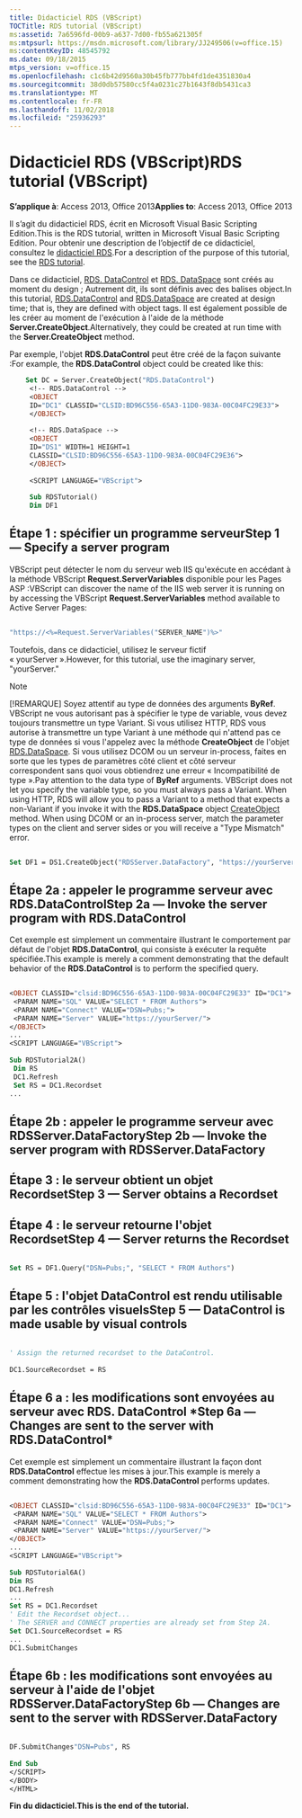 ```yaml
---
title: Didacticiel RDS (VBScript)
TOCTitle: RDS tutorial (VBScript)
ms:assetid: 7a6596fd-00b9-a637-7d00-fb55a621305f
ms:mtpsurl: https://msdn.microsoft.com/library/JJ249506(v=office.15)
ms:contentKeyID: 48545792
ms.date: 09/18/2015
mtps_version: v=office.15
ms.openlocfilehash: c1c6b42d9560a30b45fb777bb4fd1de4351830a4
ms.sourcegitcommit: 38d0db57580cc5f4a0231c27b1643f8db5431ca3
ms.translationtype: MT
ms.contentlocale: fr-FR
ms.lasthandoff: 11/02/2018
ms.locfileid: "25936293"
---
```

# <a name="rds-tutorial-vbscript"></a><span data-ttu-id="9fe11-102">Didacticiel RDS (VBScript)</span><span class="sxs-lookup"><span data-stu-id="9fe11-102">RDS tutorial (VBScript)</span></span>

<span data-ttu-id="9fe11-103">**S’applique à**: Access 2013, Office 2013</span><span class="sxs-lookup"><span data-stu-id="9fe11-103">**Applies to**: Access 2013, Office 2013</span></span>

<span data-ttu-id="9fe11-104">Il s’agit du didacticiel RDS, écrit en Microsoft Visual Basic Scripting Edition.</span><span class="sxs-lookup"><span data-stu-id="9fe11-104">This is the RDS tutorial, written in Microsoft Visual Basic Scripting Edition.</span></span> <span data-ttu-id="9fe11-105">Pour obtenir une description de l’objectif de ce didacticiel, consultez le [didacticiel RDS](chapter-12-rds-tutorial.md).</span><span class="sxs-lookup"><span data-stu-id="9fe11-105">For a description of the purpose of this tutorial, see the [RDS tutorial](chapter-12-rds-tutorial.md).</span></span>

<span data-ttu-id="9fe11-106">Dans ce didacticiel, [RDS. DataControl](datacontrol-object-rds.md) et [RDS. DataSpace](dataspace-object-rds.md) sont créés au moment du design ; Autrement dit, ils sont définis avec des balises object.</span><span class="sxs-lookup"><span data-stu-id="9fe11-106">In this tutorial, [RDS.DataControl](datacontrol-object-rds.md) and [RDS.DataSpace](dataspace-object-rds.md) are created at design time; that is, they are defined with object tags.</span></span> <span data-ttu-id="9fe11-107">Il est également possible de les créer au moment de l'exécution à l'aide de la méthode **Server.CreateObject**.</span><span class="sxs-lookup"><span data-stu-id="9fe11-107">Alternatively, they could be created at run time with the **Server.CreateObject** method.</span></span> 

<span data-ttu-id="9fe11-108">Par exemple, l'objet **RDS.DataControl** peut être créé de la façon suivante :</span><span class="sxs-lookup"><span data-stu-id="9fe11-108">For example, the **RDS.DataControl** object could be created like this:</span></span>

```vb
    Set DC = Server.CreateObject("RDS.DataControl") 
     <!-- RDS.DataControl --> 
     <OBJECT 
     ID="DC1" CLASSID="CLSID:BD96C556-65A3-11D0-983A-00C04FC29E33"> 
     </OBJECT> 
     
     <!-- RDS.DataSpace --> 
     <OBJECT 
     ID="DS1" WIDTH=1 HEIGHT=1 
     CLASSID="CLSID:BD96C556-65A3-11D0-983A-00C04FC29E36"> 
     </OBJECT> 
     
     <SCRIPT LANGUAGE="VBScript"> 
     
     Sub RDSTutorial() 
     Dim DF1 
```

## <a name="step-1--specify-a-server-program"></a><span data-ttu-id="9fe11-109">Étape 1 : spécifier un programme serveur</span><span class="sxs-lookup"><span data-stu-id="9fe11-109">Step 1 — Specify a server program</span></span>

<span data-ttu-id="9fe11-110">VBScript peut détecter le nom du serveur web IIS qu'exécute en accédant à la méthode VBScript **Request.ServerVariables** disponible pour les Pages ASP :</span><span class="sxs-lookup"><span data-stu-id="9fe11-110">VBScript can discover the name of the IIS web server it is running on by accessing the VBScript **Request.ServerVariables** method available to Active Server Pages:</span></span>

```vb 
 
"https://<%=Request.ServerVariables("SERVER_NAME")%>" 
```

<span data-ttu-id="9fe11-111">Toutefois, dans ce didacticiel, utilisez le serveur fictif « yourServer ».</span><span class="sxs-lookup"><span data-stu-id="9fe11-111">However, for this tutorial, use the imaginary server, "yourServer."</span></span>

> [!NOTE]
> <P><span data-ttu-id="9fe11-p103">[!REMARQUE] Soyez attentif au type de données des arguments <STRONG>ByRef</STRONG>. VBScript ne vous autorisant pas à spécifier le type de variable, vous devez toujours transmettre un type Variant. Si vous utilisez HTTP, RDS vous autorise à transmettre un type Variant à une méthode qui n'attend pas ce type de données si vous l'appelez avec la méthode <STRONG>CreateObject</STRONG> de l'objet <A href="createobject-method-rds.md">RDS.DataSpace</A>. Si vous utilisez DCOM ou un serveur in-process, faites en sorte que les types de paramètres côté client et côté serveur correspondent sans quoi vous obtiendrez une erreur « Incompatibilité de type ».</span><span class="sxs-lookup"><span data-stu-id="9fe11-p103">Pay attention to the data type of <STRONG>ByRef</STRONG> arguments. VBScript does not let you specify the variable type, so you must always pass a Variant. When using HTTP, RDS will allow you to pass a Variant to a method that expects a non-Variant if you invoke it with the <STRONG>RDS.DataSpace</STRONG> object <A href="createobject-method-rds.md">CreateObject</A> method. When using DCOM or an in-process server, match the parameter types on the client and server sides or you will receive a "Type Mismatch" error.</span></span></P>

```vb
 
Set DF1 = DS1.CreateObject("RDSServer.DataFactory", "https://yourServer") 
```

## <a name="step-2a--invoke-the-server-program-with-rdsdatacontrol"></a><span data-ttu-id="9fe11-116">Étape 2a : appeler le programme serveur avec RDS.DataControl</span><span class="sxs-lookup"><span data-stu-id="9fe11-116">Step 2a — Invoke the server program with RDS.DataControl</span></span>

<span data-ttu-id="9fe11-117">Cet exemple est simplement un commentaire illustrant le comportement par défaut de l'objet **RDS.DataControl**, qui consiste à exécuter la requête spécifiée.</span><span class="sxs-lookup"><span data-stu-id="9fe11-117">This example is merely a comment demonstrating that the default behavior of the **RDS.DataControl** is to perform the specified query.</span></span>

```vb
 
<OBJECT CLASSID="clsid:BD96C556-65A3-11D0-983A-00C04FC29E33" ID="DC1"> 
 <PARAM NAME="SQL" VALUE="SELECT * FROM Authors"> 
 <PARAM NAME="Connect" VALUE="DSN=Pubs;"> 
 <PARAM NAME="Server" VALUE="https://yourServer/"> 
</OBJECT> 
... 
<SCRIPT LANGUAGE="VBScript"> 
 
Sub RDSTutorial2A() 
 Dim RS 
 DC1.Refresh 
 Set RS = DC1.Recordset 
... 
```

## <a name="step-2b--invoke-the-server-program-with-rdsserverdatafactory"></a><span data-ttu-id="9fe11-118">Étape 2b : appeler le programme serveur avec RDSServer.DataFactory</span><span class="sxs-lookup"><span data-stu-id="9fe11-118">Step 2b — Invoke the server program with RDSServer.DataFactory</span></span>

## <a name="step-3--server-obtains-a-recordset"></a><span data-ttu-id="9fe11-119">Étape 3 : le serveur obtient un objet Recordset</span><span class="sxs-lookup"><span data-stu-id="9fe11-119">Step 3 — Server obtains a Recordset</span></span>

## <a name="step-4--server-returns-the-recordset"></a><span data-ttu-id="9fe11-120">Étape 4 : le serveur retourne l'objet Recordset</span><span class="sxs-lookup"><span data-stu-id="9fe11-120">Step 4 — Server returns the Recordset</span></span>

```vb
 
Set RS = DF1.Query("DSN=Pubs;", "SELECT * FROM Authors") 
```

## <a name="step-5--datacontrol-is-made-usable-by-visual-controls"></a><span data-ttu-id="9fe11-121">Étape 5 : l'objet DataControl est rendu utilisable par les contrôles visuels</span><span class="sxs-lookup"><span data-stu-id="9fe11-121">Step 5 — DataControl is made usable by visual controls</span></span>

```vb
 
' Assign the returned recordset to the DataControl. 
 
DC1.SourceRecordset = RS 
```

## <a name="step-6a--changes-are-sent-to-the-server-with-rdsdatacontrol"></a><span data-ttu-id="9fe11-122">Étape 6 a : les modifications sont envoyées au serveur avec RDS. DataControl \*</span><span class="sxs-lookup"><span data-stu-id="9fe11-122">Step 6a — Changes are sent to the server with RDS.DataControl\*</span></span>

<span data-ttu-id="9fe11-123">Cet exemple est simplement un commentaire illustrant la façon dont **RDS.DataControl** effectue les mises à jour.</span><span class="sxs-lookup"><span data-stu-id="9fe11-123">This example is merely a comment demonstrating how the **RDS.DataControl** performs updates.</span></span>

```vb
 
<OBJECT CLASSID="clsid:BD96C556-65A3-11D0-983A-00C04FC29E33" ID="DC1"> 
 <PARAM NAME="SQL" VALUE="SELECT * FROM Authors"> 
 <PARAM NAME="Connect" VALUE="DSN=Pubs;"> 
 <PARAM NAME="Server" VALUE="https://yourServer/"> 
</OBJECT> 
... 
<SCRIPT LANGUAGE="VBScript"> 
 
Sub RDSTutorial6A() 
Dim RS 
DC1.Refresh 
... 
Set RS = DC1.Recordset 
' Edit the Recordset object... 
' The SERVER and CONNECT properties are already set from Step 2A. 
Set DC1.SourceRecordset = RS 
... 
DC1.SubmitChanges 
```

## <a name="step-6b--changes-are-sent-to-the-server-with-rdsserverdatafactory"></a><span data-ttu-id="9fe11-124">Étape 6b : les modifications sont envoyées au serveur à l'aide de l'objet RDSServer.DataFactory</span><span class="sxs-lookup"><span data-stu-id="9fe11-124">Step 6b — Changes are sent to the server with RDSServer.DataFactory</span></span>

```vb
 
DF.SubmitChanges"DSN=Pubs", RS 
 
End Sub 
</SCRIPT> 
</BODY> 
</HTML> 
```

<span data-ttu-id="9fe11-125">**Fin du didacticiel.**</span><span class="sxs-lookup"><span data-stu-id="9fe11-125">**This is the end of the tutorial.**</span></span>

